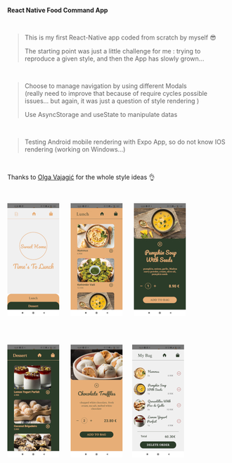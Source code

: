 **React Native Food Command App**

<br/>

> This is my first React-Native app coded from scratch by myself :sunglasses:
>
> The starting point was just a little challenge for me :
> trying to reproduce a given style,
> and then the App has slowly grown...

<br/>

> Choose to manage navigation by using different Modals  
> (really need to improve that because of require cycles possible issues... but again, it was just a question of style rendering )
>
> Use AsyncStorage and useState to manipulate datas

<br/>

> Testing Android mobile rendering with Expo App, so do not know IOS rendering (working on Windows...)

<br/>

Thanks to [Olga Vajagić](https://dribbble.com/shots/14820779--App) for the whole style ideas :ok_hand:

<br/>

<img src='assets/ReadMe/Screenshot1.jpg'> &ensp; &ensp; <img src='assets/ReadMe/Screenshot2.jpg'> &ensp; &ensp; <img src='assets/ReadMe/Screenshot5.jpg'> &ensp; &ensp;

<br />
<br />

<img src='assets/ReadMe/Screenshot3.jpg'> &ensp; &ensp; <img src='assets/ReadMe/Screenshot4.jpg'> &ensp; &ensp;<img src='assets/ReadMe/Screenshot6.jpg'>
